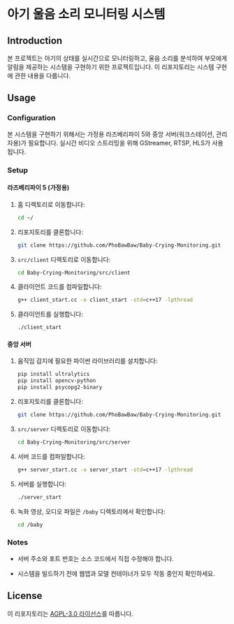 # 아기 울음 소리 모니터링 시스템

## Introduction
본 프로젝트는 아기의 상태를 실시간으로 모니터링하고, 울음 소리를 분석하여 부모에게 알림을 제공하는 시스템을 구현하기 위한 프로젝트입니다. 이 리포지토리는 시스템 구현에 관한 내용을 다룹니다.

## Usage

### Configuration
본 시스템을 구현하기 위해서는 가정용 라즈베리파이 5와 중앙 서버(워크스테이션, 관리자용)가 필요합니다. 실시간 비디오 스트리밍을 위해 GStreamer, RTSP, HLS가 사용됩니다.

### Setup

#### 라즈베리파이 5 (가정용)

1. 홈 디렉토리로 이동합니다:
   ```bash
   cd ~/
   ```

2. 리포지토리를 클론합니다:
   ```bash
   git clone https://github.com/PhoBawBaw/Baby-Crying-Monitoring.git
   ```

3. `src/client` 디렉토리로 이동합니다:
   ```bash
   cd Baby-Crying-Monitoring/src/client
   ```

4. 클라이언트 코드를 컴파일합니다:
   ```bash
   g++ client_start.cc -o client_start -std=c++17 -lpthread
   ```

5. 클라이언트를 실행합니다:
   ```bash
   ./client_start
   ```

#### 중앙 서버

1. 움직임 감지에 필요한 파이썬 라이브러리를 설치합니다:
   ```bash
   pip install ultralytics
   pip install opencv-python
   pip install psycopg2-binary
   ```

2. 리포지토리를 클론합니다:
   ```bash
   git clone https://github.com/PhoBawBaw/Baby-Crying-Monitoring.git
   ```

3. `src/server` 디렉토리로 이동합니다:
   ```bash
   cd Baby-Crying-Monitoring/src/server
   ```

4. 서버 코드를 컴파일합니다:
   ```bash
   g++ server_start.cc -o server_start -std=c++17 -lpthread
   ```

5. 서버를 실행합니다:
   ```bash
   ./server_start
   ```

6. 녹화 영상, 오디오 파일은 `/baby` 디렉토리에서 확인합니다:
   ```bash
   cd /baby
   ```

### Notes

- 서버 주소와 포트 번호는 소스 코드에서 직접 수정해야 합니다.

- 시스템을 빌드하기 전에 웹앱과 모델 컨테이너가 모두 작동 중인지 확인하세요.

## License
이 리포지토리는 [AGPL-3.0 라이선스](https://github.com/PhoBawBaw/Baby-Crying-Monitoring/blob/main/LICENSE.md)를 따릅니다.
